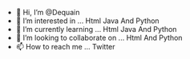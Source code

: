 - 👋 Hi, I’m @Dequain
- 👀 I’m interested in ... Html Java And Python
- 🌱 I’m currently learning ... Html Java And Python
- 💞️ I’m looking to collaborate on ... Html And Python
- 📫 How to reach me ... Twitter

<!---
Dequain/Dequain is a ✨ special ✨ repository because its `README.md` (this file) appears on your GitHub profile.
You can click the Preview link to take a look at your changes.
--->
